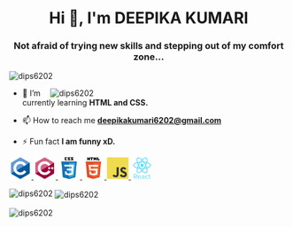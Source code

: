 <h1 align="center">Hi 👋, I'm DEEPIKA KUMARI</h1>
<h3 align="center">Not afraid of trying new skills and stepping out of my comfort zone...</h3>

<p align="left"> <img src="https://komarev.com/ghpvc/?username=dips6202&label=Profile%20views&color=0e75b6&style=flat" alt="dips6202" /> </p>

  <img align="right" width="430" img src="https://xylomeet.com/wp-content/uploads/2020/06/meet-for-finance.gif" alt="dips6202" /> </p>   

- 🌱 I’m currently learning **HTML and CSS.**

- 📫 How to reach me **deepikakumari6202@gmail.com**

- ⚡ Fun fact **I am funny xD.**
  
<p align="left"> <a href="https://www.cprogramming.com/" target="_blank"> <img src="https://raw.githubusercontent.com/devicons/devicon/master/icons/c/c-original.svg" alt="c" width="40" height="40"/> </a> <a href="https://www.w3schools.com/cpp/" target="_blank"> <img src="https://raw.githubusercontent.com/devicons/devicon/master/icons/cplusplus/cplusplus-original.svg" alt="cplusplus" width="40" height="40"/> </a> <a href="https://www.w3schools.com/css/" target="_blank"> <img src="https://raw.githubusercontent.com/devicons/devicon/master/icons/css3/css3-original-wordmark.svg" alt="css3" width="40" height="40"/> </a> <a href="https://www.w3.org/html/" target="_blank"> <img src="https://raw.githubusercontent.com/devicons/devicon/master/icons/html5/html5-original-wordmark.svg" alt="html5" width="40" height="40"/> </a> <a href="https://developer.mozilla.org/en-US/docs/Web/JavaScript" target="_blank"> <img src="https://raw.githubusercontent.com/devicons/devicon/master/icons/javascript/javascript-original.svg" alt="javascript" width="40" height="40"/> </a> <a href="https://reactjs.org/" target="_blank"> <img src="https://raw.githubusercontent.com/devicons/devicon/master/icons/react/react-original-wordmark.svg" alt="react" width="40" height="40"/> </a> </p>

<p><img align="left" src="https://github-readme-stats.vercel.app/api/top-langs?username=dips6202&show_icons=true&locale=en&layout=compact" alt="dips6202" /></p>

<p>&nbsp;<img align="center" src="https://github-readme-stats.vercel.app/api?username=dips6202&show_icons=true&locale=en" alt="dips6202" /></p>

<p><img align="center" src="https://github-readme-streak-stats.herokuapp.com/?user=dips6202&" alt="dips6202" /></p>



